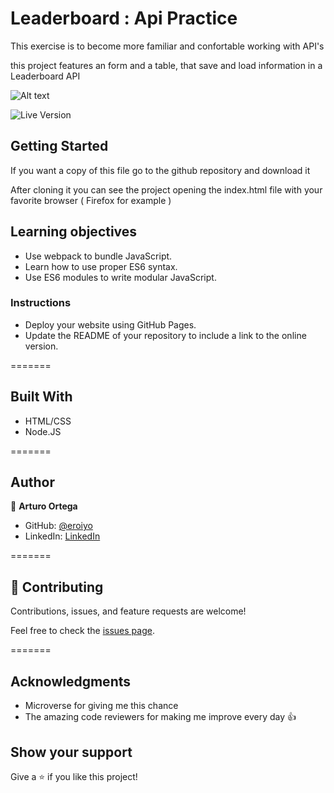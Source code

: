 # Leaderboard : Api Practice

This exercise is to become more familiar and confortable working with API's

this project features an form and a table, that save and load information in a Leaderboard API

![Alt text](screenshot.png?raw=true 'Screenshot')

![Live Version](https://eroiyo.github.io/Leaderboard/)
## Getting Started

If you want a copy of this file go to the github repository and download it

After cloning it you can see the project opening the index.html file with your favorite browser ( Firefox for example )
## Learning objectives

- Use webpack to bundle JavaScript.
- Learn how to use proper ES6 syntax.
- Use ES6 modules to write modular JavaScript.

### Instructions

- Deploy your website using GitHub Pages.
- Update the README of your repository to include a link to the online version.

=======

## Built With 

- HTML/CSS
- Node.JS

=======

## Author

👤 **Arturo Ortega**

- GitHub: [@eroiyo](https://eroiyo.github.io/My-Portafolio/)
- LinkedIn: [LinkedIn](https://www.linkedin.com/in/carlos-arturo-ortega-guanipa-39a1a5204/)

=======

## 🤝 Contributing

Contributions, issues, and feature requests are welcome!

Feel free to check the [issues page](../../issues/).

=======

## Acknowledgments

- Microverse for giving me this chance
- The amazing code reviewers for making me improve every day :thumbsup:

## Show your support

Give a ⭐️ if you like this project!
